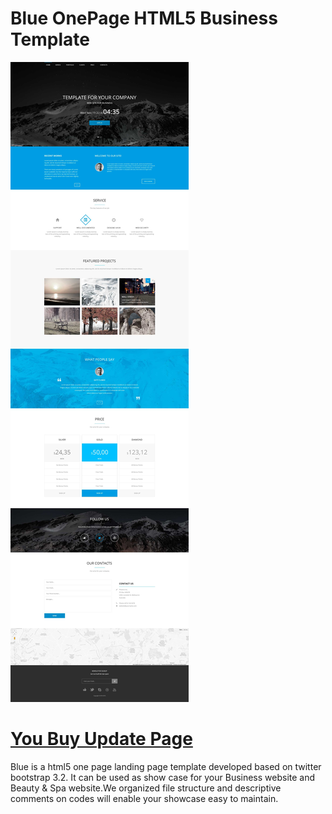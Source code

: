 Blue OnePage HTML5 Business Template
========
<img src="7650444a-a970-11e4-91e4-6f53baebca995.jpg" />

<a href="https://www.facebook.com/commerce/products/1677916332294338/">You Buy Update Page</a>
========
Blue is a html5 one page landing page template developed based on twitter bootstrap 3.2. It can be used as show case for your Business website and Beauty &amp; Spa website.We organized file structure and descriptive comments on codes will enable your showcase easy to maintain.

